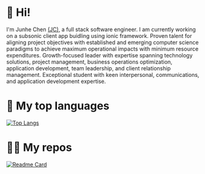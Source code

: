 # 👋 Hi!

I'm Junhe Chen [(JC)](https://bio.junhechen.com), a full stack software engineer. I am currently working on a subsonic client app buidling using ionic framework. Proven talent for aligning project objectives with established and emerging computer science paradigms to achieve maximum operational impacts with minimum resource expenditures. Growth-focused leader with expertise spanning technology solutions, project management, business operations optimization, application development, team leadership, and client relationship management. Exceptional student with keen interpersonal, communications, and application development expertise.
# 🔭 My top languages
[![Top Langs](https://github-readme-stats.vercel.app/api/top-langs/?username=junhe-chen-9&theme=slateorange&layout=compact)](https://github.com/Junhe-Chen-9)

# 🧑‍💻 My repos
[![Readme Card](https://github-readme-stats.vercel.app/api/pin/?username=junhe-chen-9&repo=Foody&theme=slateorange)](https://github.com/Junhe-Chen-9/Foody)
<!--
**Junhe-Chen-9/Junhe-Chen-9** is a ✨ _special_ ✨ repository because its `README.md` (this file) appears on your GitHub profile.

Here are some ideas to get you started:

- 🔭 I’m currently working on ...
- 🌱 I’m currently learning ...
- 👯 I’m looking to collaborate on ...
- 🤔 I’m looking for help with ...
- 💬 Ask me about ...
- 📫 How to reach me: ...
- 😄 Pronouns: ...
- ⚡ Fun fact: ...
-->
